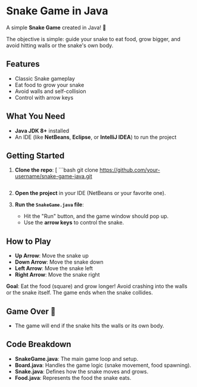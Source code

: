 
# Snake Game in Java

A simple **Snake Game** created in Java! 🐍

The objective is simple: guide your snake to eat food, grow bigger, and avoid hitting walls or the snake's own body.

## Features

- Classic Snake gameplay
- Eat food to grow your snake
- Avoid walls and self-collision
- Control with arrow keys

## What You Need

- **Java JDK 8+** installed
- An IDE (like **NetBeans**, **Eclipse**, or **IntelliJ IDEA**) to run the project

## Getting Started

1. **Clone the repo**:
[   ```bash
   git clone https://github.com/your-username/snake-game-java.git
   ```](https://github.com/selamawit42/Snake-Game.git)

2. **Open the project** in your IDE (NetBeans or your favorite one).

3. **Run the `SnakeGame.java` file**:
   - Hit the "Run" button, and the game window should pop up.
   - Use the **arrow keys** to control the snake.

## How to Play

- **Up Arrow**: Move the snake up
- **Down Arrow**: Move the snake down
- **Left Arrow**: Move the snake left
- **Right Arrow**: Move the snake right

**Goal**: Eat the food (square) and grow longer! Avoid crashing into the walls or the snake itself. The game ends when the snake collides.

## Game Over 🛑

- The game will end if the snake hits the walls or its own body.
  
## Code Breakdown

- **SnakeGame.java**: The main game loop and setup.
- **Board.java**: Handles the game logic (snake movement, food spawning).
- **Snake.java**: Defines how the snake moves and grows.
- **Food.java**: Represents the food the snake eats.

